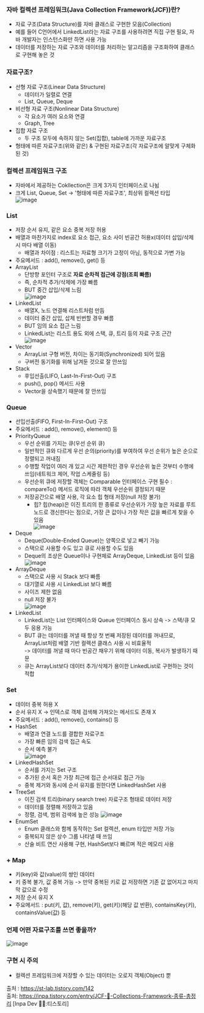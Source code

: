 ### 자바 컬렉션 프레임워크(Java Collection Framework(JCF))란?
- 자료 구조(Data Structure)를 자바 클래스로 구현한 모음(Collection)
- 예를 들어 C언어에서 LinkedList라는 자료 구조를 사용하려면 직접 구현 필요, 자바 개발자는 인스턴스화만 하면 사용 가능
- 데이터를 저장하는 자료 구조와 데이터를 처리하는 알고리즘을 구조화하여 클래스로 구현해 놓은 것

### 자료구조?
- 선형 자료 구조(Linear Data Structure)
    - 데이터가 일렬로 연결
    - List, Queue, Deque
- 비선형 자료 구조(Nonlinear Data Structure)
    - 각 요소가 여러 요소와 연결
    - Graph, Tree
- 집합 자료 구조
    - 두 구조 모두에 속하지 않는 Set(집합), table에 가까운 자료구조
- 형태에 따른 자료구조(위와 같은) & 구현된 자료구조(각 자료구조에 알맞게 구체화 된 것)

### 컬렉션 프레임워크 구조
- 자바에서 제공하는 Cokllection은 크게 3가지 인터페이스로 나뉨
- 크게 List, Queue, Set -> '형태에 따른 자료구조', 최상위 컬렉션 타입   
![image](https://github.com/user-attachments/assets/338af855-afc2-4664-a457-a5b66ed4a016)

### List
- 저장 순서 유지, 같은 요소 중복 저장 허용
- 배열과 마찬가지로 index로 요소 접근, 요소 사이 빈공간 허용x(데이터 삽입/삭제 시 마다 배열 이동)
    - 배열과 차이점 : 리스트는 자료형 크기가 고정이 아님, 동적으로 가변 가능
- 주요메서드 : add(), remove(), get() 등
- ArrayList
    - 단방향 포인터 구조로 **자료 순차적 접근에 강점(조회 빠름)**
    - 즉, 순차적 추가/삭제에 가장 빠름
    - BUT 중간 삽입/삭제 느림   
    ![image](https://github.com/user-attachments/assets/44bc7d38-d8d5-4a3f-abb8-f01b54067281)   
- LinkedList
    - 배열X, 노드 연결해 리스트처럼 만듬
    - 데이터 중간 삽입, 삽제 빈번할 경우 빠름
    - BUT 임의 요소 접근 느림
    - LinkedList는 리스트 용도 외에 스택, 큐, 트리 등의 자료 구조 근간   
    ![image](https://github.com/user-attachments/assets/dbaf8e12-5e18-46b3-afc9-4dc1b99a6d34)
- Vector
    - ArrayList 구형 버전, 차이는 동기화(Synchronized) 되어 있음
    - 구버전 동기화를 위해 남겨둔 것으로 잘 안쓰임
- Stack
    - 후입선출(LIFO, Last-In-First-Out) 구조
    - push(), pop() 메서드 사용
    - Vector을 상속했기 때문에 잘 안쓰임
   
### Queue
- 선입선출(FIFO, First-In-First-Out) 구조
- 주요메서드 : add(), remove(), element() 등
- PriorityQueue
    - 우선 순위를 가지는 큐(우선 순위 큐)
    - 일반적인 큐와 다르게 우선 순의(priority)를 부여하여 우선 순위가 높은 순으로 정렬되고 꺼내짐
    - 수행할 작업이 여러 개 있고 시간 제한적인 경우 우선순위 높은 것부터 수행에 쓰임(네트워크 제어, 작업 스케줄링 등)
    - 우선순위 큐에 저장할 객체는 Comparable 인터페이스 구현 필수 : compareTo() 메서드 로직에 따라 객체 우선순위 결정되기 때문
    - 저장공간으로 배열 사용, 각 요소 힙 형태 저장(null 저장 불가)
        - 힙? 힙(heap)은 이진 트리의 한 종류로 우선순위가 가장 높은 자료를 루트 노드로 갱신한다는 점으로, 가장 큰 값이나 가장 작은 값을 빠르게 찾을 수 있음   
    ![image](https://github.com/user-attachments/assets/5f353930-dd4b-4076-9032-8be2485b9375)
- Deque
    - Deque(Double-Ended Queue)는 양쪽으로 넣고 빼기 가능
    - 스택으로 사용할 수도 있고 큐로 사용할 수도 있음
    - Deque의 조상은 Queue이나 구현체로 ArrayDeque, LinkedList 등이 있음   
      ![image](https://github.com/user-attachments/assets/20093226-4ab3-4e6e-be8a-6d402e4f7c94)
- ArrayDeque
    - 스택으로 사용 시 Stack 보다 빠름
    - 대기열로 사용 시 LinkedList 보다 빠름
    - 사이즈 제한 없음
    - null 저장 불가   
     ![image](https://github.com/user-attachments/assets/e11e6470-8e03-406d-a6b3-5a0aa7e8a915)
- LinkedList
    - LinkedList는 List 인터페이스와 Queue 인터페이스 동시 상속 -> 스택/큐 모두 응용 가능
    - BUT 큐는 데이터를 꺼낼 때 항상 첫 번째 저장된 데이터를 꺼내므로, ArrayList처럼 배열 기반 컬렉션 클래스 사용 시 비효율적   
      -> 데이터를 꺼낼 때 마다 빈공간 채우기 위해 데이터 이동, 복사가 발생하기 때문
    - 큐는 ArrayList보다 데이터 추가/삭제가 용이한 LinkedList로 구현하는 것이 적합

### Set
- 데이터 중복 허용 X
- 순서 유지 X -> 인덱스로 객체 검색해 가져오는 메서드도 존재 X
- 주요메서드 : add(), remove(), contains() 등
- HashSet
    - 배열과 연결 노드를 결합한 자료구조
    - 가장 빠른 임의 검색 접근 속도
    - 순서 예측 불가   
      ![image](https://github.com/user-attachments/assets/779dd03f-7cd7-4c63-bf5c-9943dd5fe81b)   
- LinkedHashSet
    - 순서를 가지는 Set 구조
    - 추가된 순서 혹은 가장 최근에 접근 순서대로 접근 가능
    - 중복 제거와 동시에 순서 유지를 원한다면 LinkedHashSet 사용
- TreeSet
    - 이진 검색 트리(binary search tree) 자료구조 형태로 데이터 저장
    - 데이터를 정렬해 저장하고 있음
    - 정렬, 검색, 범위 검색에 높은 성능
      ![image](https://github.com/user-attachments/assets/2a29ec4b-a5e3-4abb-9af1-a7443c2d4234)   
- EnumSet
    - Enum 클래스와 함께 동작하는 Set 컬렉션, enum 타입만 저장 가능
    - 중복되지 않은 상수 그룹 나타낼 때 쓰임
    - 산술 비트 연산 사용해 구현, HashSet보다 빠르며 적은 메모리 사용

### + Map
- 키(key)와 값(value)의 쌍인 데이터
- 키 중복 불가, 값 중복 가능 -> 만약 중복된 키로 값 저장하면 기존 값 없어지고 마지막 값으로 수정
- 저장 순서 유지 X
- 주요메서드 : put(키, 값), remove(키), get(키)(해당 값 반환), containsKey(키), containsValue(값) 등

### 언제 어떤 자료구조를 쓰면 좋을까?
![image](https://github.com/user-attachments/assets/67e09d02-8972-46e9-824a-92bbd3e9efa7)

### 구현 시 주의
- 컬렉션 프레임워크에 저장할 수 있는 데이터는 오로지 객체(Object) 뿐

출처 : https://st-lab.tistory.com/142   
출처: https://inpa.tistory.com/entry/JCF-🧱-Collections-Framework-종류-총정리 [Inpa Dev 👨‍💻:티스토리]
